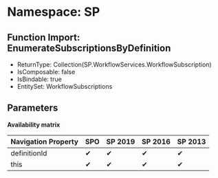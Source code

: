 # Namespace: SP

## Function Import: EnumerateSubscriptionsByDefinition

- ReturnType: Collection(SP.WorkflowServices.WorkflowSubscription)
- IsComposable: false
- IsBindable: true
- EntitySet: WorkflowSubscriptions

## Parameters

**Availability matrix**

Navigation Property | SPO | SP 2019 | SP 2016 | SP 2013
----------|-----|---------|---------|--------
definitionId | ✔ | ✔ | ✔ | ✔
this | ✔ | ✔ | ✔ | ✔
